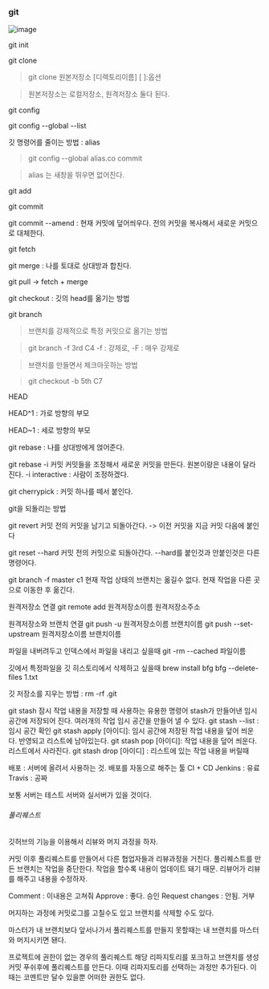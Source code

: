 ### git

![image](http://uclouvain.github.io/osis-louvain-documentation/doc/development/images/git-state-diagram.png)

git init

git clone

>git clone 원본저장소 [디렉토리이름] [ ]:옵션

>원본저장소는 로컬저장소, 원격저장소 둘다 된다.

git config

git config --global --list

깃 명령어를 줄이는 방법 : alias
>git config --global alias.co commit

>alias 는 새창을 뛰우면 없어진다.

git add

git commit

git commit --amend : 현재 커밋에 덮어씌우다.
전의 커밋을 복사해서 새로운 커밋으로 대체한다.

git fetch

git merge : 나를 토대로 상대방과 합친다.

git pull -> fetch + merge

git checkout : 깃의 head를 옮기는 방법

git branch

>브랜치를 강제적으로 특정 커밋으로 옮기는 방법

>git branch -f 3rd C4  -f : 강제로, -F : 매우 강제로

>브랜치를 만들면서 체크아웃하는 방법

>git checkout -b 5th C7

HEAD

HEAD^1 : 가로 방향의 부모

HEAD~1 : 세로 방향의 부모

git rebase : 나를 상대방에게 얹어준다.

git rebase -i 커밋
커밋들을 조정해서 새로운 커밋을 만든다.
원본이랑은 내용이 달라진다.
-i interactive : 사람이 조정하겠다.

git cherrypick : 커밋 하나를 떼서 붙인다.

git을 되돌리는 방법

git revert 커밋
전의 커밋을 남기고 되돌아간다. -> 이전 커밋을 지금 커밋 다음에 붙인다

git reset --hard 커밋
전의 커밋으로 되돌아간다.
--hard를 붙인것과 안붙인것은 다른 명령어다.

git branch -f master c1
현재 작업 상태의 브랜치는 옮길수 없다. 현재 작업을 다른 곳으로 이동한 후 옮긴다.

원격저장소 연결
git remote add 원격저장소이름 원격저장소주소

원격저장소와 브랜치 연결
git push -u 원격저장소이름 브랜치이름
git push --set-upstream 원격저장소이름 브랜치이름

파일을 내버려두고 인덱스에서 파일을 내리고 싶을때
git -rm --cached 파일이름

깃에서 특정파일을 깃 히스토리에서 삭제하고 싶을때
brew install bfg
bfg --delete-files 1.txt

깃 저장소를 지우는 방법 :
rm -rf .git

git stash
잠시 작업 내용을 저장할 때 사용하는 유용한 명령어
stash가 만들어낸 임시 공간에 저장되어 진다.
여러개의 작업 임시 공간을 만들어 낼 수 있다.
git stash --list : 임시 공간 확인
git stash apply [아이디]: 임시 공간에 저장된 작업 내용을 덮어 씌운다. 반영되고 리스트에 남아있는다.
git stash pop [아이디]:  작업 내용을 덮어 씌운다. 리스트에서 사라진다.
git stash drop [아이디] : 리스트에 있는 작업 내용을 버릴때

배포 : 서버에 올려서 사용하는 것.
배포를 자동으로 해주는 툴
CI + CD
Jenkins : 유료
Travis : 공짜

보통 서버는 테스트 서버와 실서버가 있을 것이다.

###### 풀리퀘스트
깃허브의 기능을 이용해서 리뷰와 머지 과정을 하자.

커밋 이후 풀리퀘스트를 만들어서 다른 협업자들과 리뷰과정을 거친다.
풀리퀘스트를 만든 브랜치는 작업을 중단한다. 작업을 할수록 내용이 업데이트 돼기 때문.
리뷰어가 리뷰를 해주고 내용을 수정하자.

Comment : 이내용은 고쳐줘
Approve : 좋다. 승인
Request changes : 안됨. 거부

머지하는 과정에 커밋로그를 고칠수도 있고 브랜치를 삭제할 수도 있다.

마스터가 내 브랜치보다 앞서나가서 풀리퀘스트를 만들지 못할때는
내 브랜치를 마스터와 머지시키면 됀다.

프로젝트에 권한이 없는 경우의 풀리퀘스트
해당 리파지토리를 포크하고 브랜치를 생성 커밋 푸쉬후에 풀리퀘스트를 만든다.
이때 리파지토리를 선택하는 과정만 추가된다.
이때는 코멘트만 달수 있을뿐 어떠한 권한도 없다.
